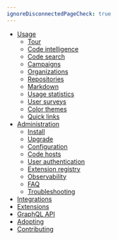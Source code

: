 ```yaml
---
ignoreDisconnectedPageCheck: true
---
```


<!--

This page is the sidebar on https://docs.sourcegraph.com.

Keep it as a single list with at most 2 levels. (Anything else may not render correctly.)

-->

- [Usage](user/index.md)
  - [Tour](user/tour.md)
  - [Code intelligence](user/code_intelligence/index.md)
  - [Code search](user/search/index.md)
  - [Campaigns](user/campaigns/index.md)
  - [Organizations](user/organizations/index.md)
  - [Repositories](user/repository/index.md)
  - [Markdown](user/markdown.md)
  - [Usage statistics](user/usage_statistics.md)
  - [User surveys](user/user_surveys.md)
  - [Color themes](user/themes.md)
  - [Quick links](user/quick_links.md)
- [Administration](admin/index.md)
  - [Install](admin/install/index.md)
  - [Upgrade](admin/updates.md)
  - [Configuration](admin/config/index.md)
  - [Code hosts](admin/external_service/index.md)
  - [User authentication](admin/auth/index.md)
  - [Extension registry](admin/extensions/index.md)
  - [Observability](admin/observability/index.md)
  - [FAQ](admin/faq.md)
  - [Troubleshooting](admin/troubleshooting.md)
- [Integrations](integration/index.md)
- [Extensions](extensions/index.md)
- [GraphQL API](api/graphql/index.md)
- [Adopting](adopt/index.md)
- [Contributing](dev/index.md)
